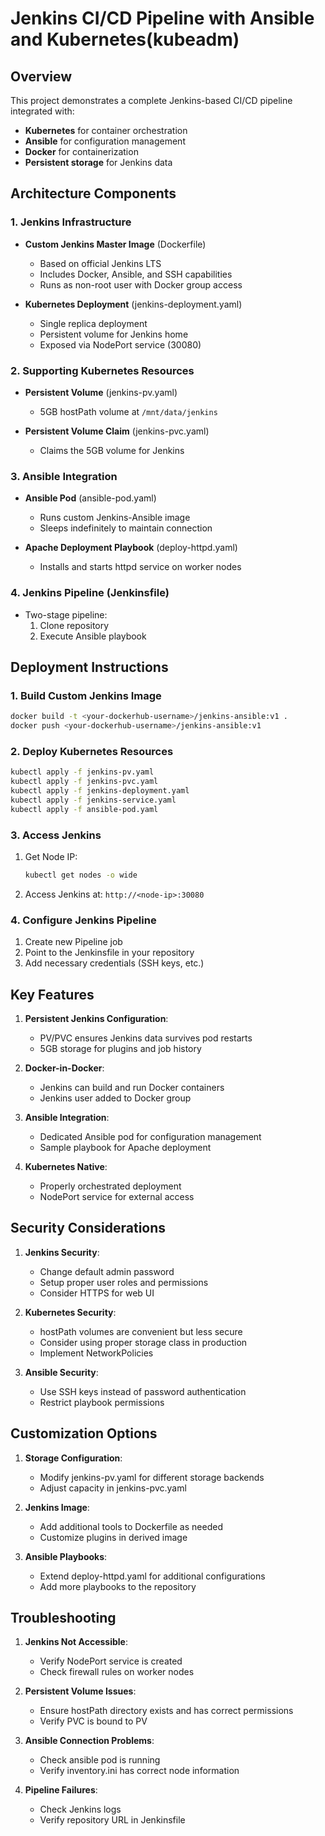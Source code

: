 # Jenkins CI/CD Pipeline with Ansible and Kubernetes(kubeadm)

## Overview

This project demonstrates a complete Jenkins-based CI/CD pipeline integrated with:
- **Kubernetes** for container orchestration
- **Ansible** for configuration management
- **Docker** for containerization
- **Persistent storage** for Jenkins data

## Architecture Components

### 1. Jenkins Infrastructure
- **Custom Jenkins Master Image** (Dockerfile)
  - Based on official Jenkins LTS
  - Includes Docker, Ansible, and SSH capabilities
  - Runs as non-root user with Docker group access

- **Kubernetes Deployment** (jenkins-deployment.yaml)
  - Single replica deployment
  - Persistent volume for Jenkins home
  - Exposed via NodePort service (30080)

### 2. Supporting Kubernetes Resources
- **Persistent Volume** (jenkins-pv.yaml)
  - 5GB hostPath volume at `/mnt/data/jenkins`
  
- **Persistent Volume Claim** (jenkins-pvc.yaml)
  - Claims the 5GB volume for Jenkins

### 3. Ansible Integration
- **Ansible Pod** (ansible-pod.yaml)
  - Runs custom Jenkins-Ansible image
  - Sleeps indefinitely to maintain connection

- **Apache Deployment Playbook** (deploy-httpd.yaml)
  - Installs and starts httpd service on worker nodes

### 4. Jenkins Pipeline (Jenkinsfile)
- Two-stage pipeline:
  1. Clone repository
  2. Execute Ansible playbook

## Deployment Instructions

### 1. Build Custom Jenkins Image
```bash
docker build -t <your-dockerhub-username>/jenkins-ansible:v1 .
docker push <your-dockerhub-username>/jenkins-ansible:v1
```

### 2. Deploy Kubernetes Resources
```bash
kubectl apply -f jenkins-pv.yaml
kubectl apply -f jenkins-pvc.yaml
kubectl apply -f jenkins-deployment.yaml
kubectl apply -f jenkins-service.yaml
kubectl apply -f ansible-pod.yaml
```

### 3. Access Jenkins
1. Get Node IP:
   ```bash
   kubectl get nodes -o wide
   ```
2. Access Jenkins at: `http://<node-ip>:30080`

### 4. Configure Jenkins Pipeline
1. Create new Pipeline job
2. Point to the Jenkinsfile in your repository
3. Add necessary credentials (SSH keys, etc.)

## Key Features

1. **Persistent Jenkins Configuration**:
   - PV/PVC ensures Jenkins data survives pod restarts
   - 5GB storage for plugins and job history

2. **Docker-in-Docker**:
   - Jenkins can build and run Docker containers
   - Jenkins user added to Docker group

3. **Ansible Integration**:
   - Dedicated Ansible pod for configuration management
   - Sample playbook for Apache deployment

4. **Kubernetes Native**:
   - Properly orchestrated deployment
   - NodePort service for external access

## Security Considerations

1. **Jenkins Security**:
   - Change default admin password
   - Setup proper user roles and permissions
   - Consider HTTPS for web UI

2. **Kubernetes Security**:
   - hostPath volumes are convenient but less secure
   - Consider using proper storage class in production
   - Implement NetworkPolicies

3. **Ansible Security**:
   - Use SSH keys instead of password authentication
   - Restrict playbook permissions

## Customization Options

1. **Storage Configuration**:
   - Modify jenkins-pv.yaml for different storage backends
   - Adjust capacity in jenkins-pvc.yaml

2. **Jenkins Image**:
   - Add additional tools to Dockerfile as needed
   - Customize plugins in derived image

3. **Ansible Playbooks**:
   - Extend deploy-httpd.yaml for additional configurations
   - Add more playbooks to the repository

## Troubleshooting

1. **Jenkins Not Accessible**:
   - Verify NodePort service is created
   - Check firewall rules on worker nodes

2. **Persistent Volume Issues**:
   - Ensure hostPath directory exists and has correct permissions
   - Verify PVC is bound to PV

3. **Ansible Connection Problems**:
   - Check ansible pod is running
   - Verify inventory.ini has correct node information

4. **Pipeline Failures**:
   - Check Jenkins logs
   - Verify repository URL in Jenkinsfile